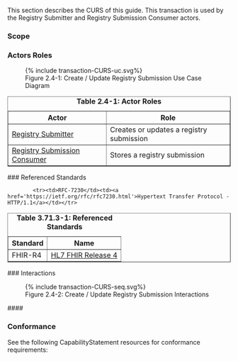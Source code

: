 <!--
    This content is automatically generated from CREDS.xml by actorsandtransactions.xslt
-->
This section describes the CURS of this guide. This transaction is used by the Registry Submitter and Registry Submission Consumer actors.
### Scope


### Actors Roles
<figure>
{% include transaction-CURS-uc.svg%}
<figcaption>Figure 2.4-1: Create / Update Registry Submission Use Case Diagram </figcaption>
</figure>
<table border='1' borderspacing='0'>
<caption><b>Table 2.4-1: Actor Roles</b></caption>
<thead><tr><th>Actor</th><th>Role</th></tr></thead>
<tbody><tr><td><a href="actors.html#registry-submitter">Registry Submitter</a></td>
<td>Creates or updates a registry submission
</td>
</tr>
        <tr><td><a href="actors.html#registry-submission-consumer">Registry Submission Consumer</a></td>
<td>Stores a registry submission
</td>
</tr>
        
</tbody>
</table>
### Referenced Standards
<table border='1' borderspacing='0'>
<caption><b>Table 3.71.3-1: Referenced Standards</b></caption>
<thead><tr><th>Standard</th><th>Name</th></tr></thead>
<tbody>
            <tr><td>FHIR-R4</td><td><a href='http://www.hl7.org/FHIR/R4'>HL7 FHIR Release 4</a></td></tr>
        
            <tr><td>RFC-7230</td><td><a href='https://ietf.org/rfc/rfc7230.html'>Hypertext Transfer Protocol - HTTP/1.1</a></td></tr>
        
</tbody>
</table>
### Interactions
        
<figure>
{% include transaction-CURS-seq.svg%}
<figcaption>Figure 2.4-2: Create / Update Registry Submission Interactions </figcaption>
</figure>
#### 

### Conformance
See the following CapabilityStatement resources for conformance requirements:
